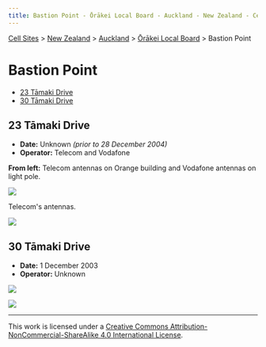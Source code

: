 ```yaml
---
title: Bastion Point - Ōrākei Local Board - Auckland - New Zealand - Cell Sites
---
```


[Cell Sites](../../../) > [New Zealand](../../) > [Auckland](../) > [Ōrākei Local Board](./) > Bastion Point

# Bastion Point

* [23 Tāmaki Drive](#23-tāmaki-drive)
* [30 Tāmaki Drive](#30-tāmaki-drive)

## 23 Tāmaki Drive

* **Date:** Unknown *(prior to 28 December 2004)*
* **Operator:** Telecom and Vodafone

**From left:** Telecom antennas on Orange building and Vodafone antennas on light pole.

![](https://f001.backblazeb2.com/file/CellSites/NZ/AUK/%C5%8Cr%C4%81kei/20171119-124252.jpg)

Telecom's antennas.

![](https://f001.backblazeb2.com/file/CellSites/NZ/AUK/%C5%8Cr%C4%81kei/20171119-124253.jpg)

## 30 Tāmaki Drive

* **Date:** 1 December 2003
* **Operator:** Unknown

![](https://f001.backblazeb2.com/file/CellSites/NZ/AUK/%C5%8Cr%C4%81kei/20031201-124749.jpg)

![](https://f001.backblazeb2.com/file/CellSites/NZ/AUK/%C5%8Cr%C4%81kei/20031201-124848.jpg)

---

This work is licensed under a [Creative Commons Attribution-NonCommercial-ShareAlike 4.0 International License](http://creativecommons.org/licenses/by-nc-sa/4.0/).
